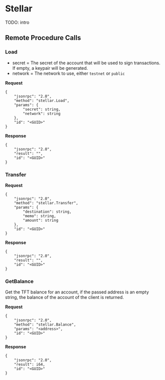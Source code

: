 
# Stellar

TODO: intro

## Remote Procedure Calls

### Load

- secret = The secret of the account that will be used to sign transactions. If empty, a keypair will be generated.
- network = The network to use, either `testnet` or `public`

****Request****

```
{
    "jsonrpc": "2.0",
    "method": "stellar.Load",
    "params": {
        "secret": string,
        "network": string
    },
    "id": "<GUID>"
}
```

**Response**

```
{
    "jsonrpc": "2.0",
    "result": "",
    "id": "<GUID>"
}
```

### Transfer

****Request****

```
{
    "jsonrpc": "2.0",
    "method": "stellar.Transfer",
    "params": {
        "destination": string,
        "memo": string,
        "amount": string
    },
    "id": "<GUID>"
}
```

**Response**

```
{
    "jsonrpc": "2.0",
    "result": "",
    "id": "<GUID>"
}
```

### GetBalance

Get the TFT balance for an account, if the passed address is an empty string, the balance of the account of the client is returned.

**Request**

```
{
    "jsonrpc": "2.0",
    "method": "stellar.Balance",
    "params": "<address>",
    "id": "<GUID>"
}
```

**Response**

```
{
    "jsonrpc": "2.0",
    "result": i64,
    "id": "<GUID>"
}
```
